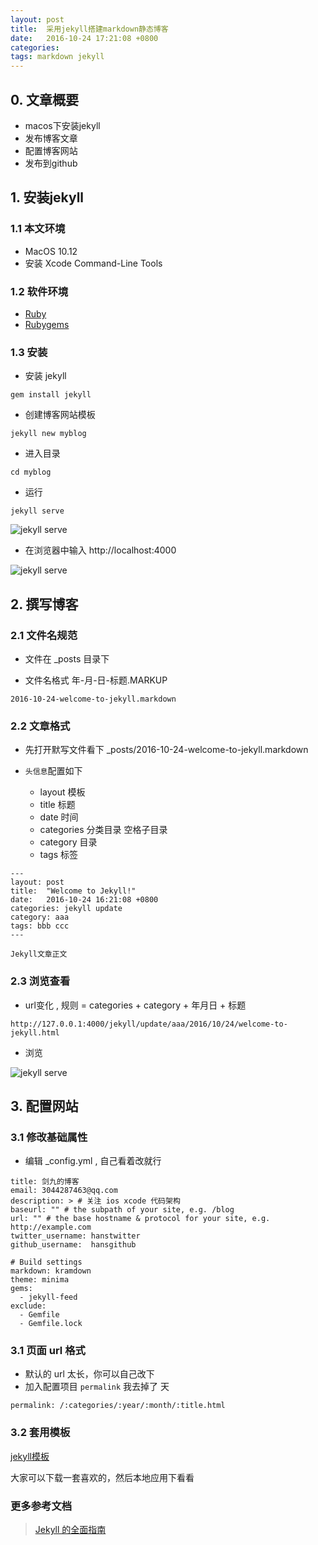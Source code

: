 ```yaml
---
layout: post
title:  采用jekyll搭建markdown静态博客
date:   2016-10-24 17:21:08 +0800
categories:
tags: markdown jekyll
---
```


## 0. 文章概要

- macos下安装jekyll
- 发布博客文章
- 配置博客网站
- 发布到github

## 1. 安装jekyll

### 1.1 本文环境

- MacOS 10.12
- 安装 Xcode Command-Line Tools

### 1.2 软件环境

- [Ruby](http://www.ruby-lang.org/en/downloads/ "Ruby")
- [Rubygems](https://rubygems.org/pages/download "Rubygems")

### 1.3 安装

- 安装 jekyll
```
gem install jekyll
```

- 创建博客网站模板
```
jekyll new myblog
```

- 进入目录
```
cd myblog
```

- 运行
```
jekyll serve
```

![jekyll serve](http://oflimcy5e.bkt.clouddn.com/jekyll-server.png "jekyll serve")

- 在浏览器中输入 http://localhost:4000

![jekyll serve](http://oflimcy5e.bkt.clouddn.com/jekyll-server-browse.png "jekyll serve")

## 2. 撰写博客

### 2.1 文件名规范

- 文件在 _posts 目录下

- 文件名格式 年-月-日-标题.MARKUP
```
2016-10-24-welcome-to-jekyll.markdown
```

### 2.2 文章格式

- 先打开默写文件看下 _posts/2016-10-24-welcome-to-jekyll.markdown

- `头信息`配置如下
    - layout 模板
    - title 标题
    - date 时间
    - categories 分类目录 空格子目录
    - category 目录
    - tags 标签

```
---
layout: post
title:  "Welcome to Jekyll!"
date:   2016-10-24 16:21:08 +0800
categories: jekyll update
category: aaa 
tags: bbb ccc
---

Jekyll文章正文

```

### 2.3 浏览查看

- url变化 , 规则 = categories + category + 年月日 + 标题
```
http://127.0.0.1:4000/jekyll/update/aaa/2016/10/24/welcome-to-jekyll.html
```

- 浏览

![jekyll serve](http://oflimcy5e.bkt.clouddn.com/jekyll-blog.png "jekyll serve")

## 3. 配置网站

### 3.1 修改基础属性

- 编辑 _config.yml , 自己看着改就行

```
title: 剑九的博客
email: 3044287463@qq.com
description: > # 关注 ios xcode 代码架构
baseurl: "" # the subpath of your site, e.g. /blog
url: "" # the base hostname & protocol for your site, e.g. http://example.com
twitter_username: hanstwitter
github_username:  hansgithub

# Build settings
markdown: kramdown
theme: minima
gems:
  - jekyll-feed
exclude:
  - Gemfile
  - Gemfile.lock
```

### 3.1 页面 url 格式

- 默认的 url 太长，你可以自己改下
- 加入配置项目 `permalink` 我去掉了 天

```
permalink: /:categories/:year/:month/:title.html
```

### 3.2 套用模板

[jekyll模板](http://jekyllthemes.org/ "jekyll模板")

大家可以下载一套喜欢的，然后本地应用下看看

### 更多参考文档

> [Jekyll 的全面指南](http://jekyll.com.cn/docs/home/ "Jekyll 的全面指南")
